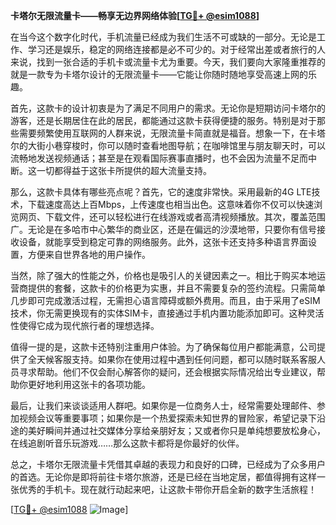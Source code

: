 **卡塔尔无限流量卡——畅享无边界网络体验[[TG💪+ @esim1088](https://t.me/s/esim1088)]**

在当今这个数字化时代，手机流量已经成为我们生活不可或缺的一部分。无论是工作、学习还是娱乐，稳定的网络连接都是必不可少的。对于经常出差或者旅行的人来说，找到一张合适的手机卡或流量卡尤为重要。今天，我们要向大家隆重推荐的就是一款专为卡塔尔设计的无限流量卡——它能让你随时随地享受高速上网的乐趣。

首先，这款卡的设计初衷是为了满足不同用户的需求。无论你是短期访问卡塔尔的游客，还是长期居住在此的居民，都能通过这款卡获得便捷的服务。特别是对于那些需要频繁使用互联网的人群来说，无限流量卡简直就是福音。想象一下，在卡塔尔的大街小巷穿梭时，你可以随时查看地图导航；在咖啡馆里与朋友聊天时，可以流畅地发送视频通话；甚至是在观看国际赛事直播时，也不会因为流量不足而中断。这一切都得益于这张卡所提供的超大流量支持。

那么，这款卡具体有哪些亮点呢？首先，它的速度非常快。采用最新的4G LTE技术，下载速度高达上百Mbps，上传速度也相当出色。这意味着你不仅可以快速浏览网页、下载文件，还可以轻松进行在线游戏或者高清视频播放。其次，覆盖范围广。无论是在多哈市中心繁华的商业区，还是在偏远的沙漠地带，只要你有信号接收设备，就能享受到稳定可靠的网络服务。此外，这张卡还支持多种语言界面设置，方便来自世界各地的用户操作。

当然，除了强大的性能之外，价格也是吸引人的关键因素之一。相比于购买本地运营商提供的套餐，这款卡的价格更为实惠，并且不需要复杂的签约流程。只需简单几步即可完成激活过程，无需担心语言障碍或额外费用。而且，由于采用了eSIM技术，你无需更换现有的实体SIM卡，直接通过手机内置功能添加即可。这种灵活性使得它成为现代旅行者的理想选择。

值得一提的是，这款卡还特别注重用户体验。为了确保每位用户都能满意，公司提供了全天候客服支持。如果你在使用过程中遇到任何问题，都可以随时联系客服人员寻求帮助。他们不仅会耐心解答你的疑问，还会根据实际情况给出专业建议，帮助你更好地利用这张卡的各项功能。

最后，让我们来谈谈适用人群吧。如果你是一位商务人士，经常需要处理邮件、参加视频会议等重要事项；如果你是一个热爱探索未知世界的冒险家，希望记录下沿途的美好瞬间并通过社交媒体分享给亲朋好友；又或者你只是单纯想要放松身心，在线追剧听音乐玩游戏……那么这款卡都将是你最好的伙伴。

总之，卡塔尔无限流量卡凭借其卓越的表现力和良好的口碑，已经成为了众多用户的首选。无论你是即将前往卡塔尔旅游，还是已经在当地定居，都值得拥有这样一张优秀的手机卡。现在就行动起来吧，让这款卡带你开启全新的数字生活旅程！

[[TG💪+ @esim1088](https://t.me/s/esim1088) ![Image](https://i.postimg.cc/4NQfJmqS/Snipaste-2025-05-13-00-14-12.png)]